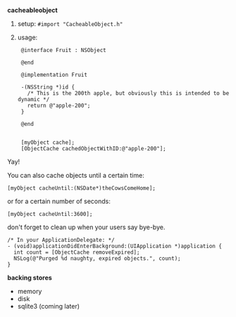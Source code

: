 **cacheableobject**

1. setup:
   `#import "CacheableObject.h"`

1. usage:

        @interface Fruit : NSObject

        @end

        @implementation Fruit

        -(NSString *)id {
          /* This is the 200th apple, but obviously this is intended to be dynamic */
          return @"apple-200"; 
        }

        @end
 

        [myObject cache];
        [ObjectCache cachedObjectWithID:@"apple-200"];

Yay!

You can also cache objects until a certain time:

    [myObject cacheUntil:(NSDate*)theCowsComeHome];

or for a certain number of seconds:

    [myObject cacheUntil:3600];

don't forget to clean up when your users say bye-bye.
    
    /* In your ApplicationDelegate: */
    - (void)applicationDidEnterBackground:(UIApplication *)application {
      int count = [ObjectCache removeExpired];
      NSLog(@"Purged %d naughty, expired objects.", count);
    }


**backing stores**

- memory
- disk
- sqlite3 (coming later)
